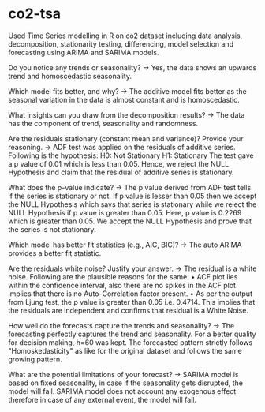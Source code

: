 # co2-tsa
Used Time Series modelling in R on co2 dataset including data analysis, decomposition, stationarity testing, differencing, model selection and forecasting using ARIMA and SARIMA models. 

Do you notice any trends or seasonality? -> Yes, the data shows an upwards trend and homoscedastic seasonality. 

Which model fits better, and why? -> The additive model fits better as the seasonal variation in the data is almost constant and is homoscedastic.

What insights can you draw from the decomposition results? -> The data has the component of trend, seasonality and randomness.

Are the residuals stationary (constant mean and variance)? Provide your reasoning. -> ADF test was applied on the residuals of additive series. Following is the hypothesis:
H0: Not Stationary
H1: Stationary
The test gave a p value of 0.01 which is less than 0.05. Hence, we reject the NULL Hypothesis and claim that the residual of additive series is stationary.

What does the p-value indicate? -> The p value derived from ADF test tells if the series is stationary or not. If p value is lesser than 0.05 then we accept the NULL Hypothesis which says that series is stationary while we reject the NULL Hypothesis if p value is greater than 0.05.
Here, p value is 0.2269 which is greater than 0.05. We accept the NULL Hypothesis and prove that the series is not stationary. 

Which model has better fit statistics (e.g., AIC, BIC)? -> The auto ARIMA provides a better fit statistic.

Are the residuals white noise? Justify your answer. -> The residual is a white noise. Following are the plausible reasons for the same:
•	ACF plot lies within the confidence interval, also there are no spikes in the ACF plot implies that there is no Auto-Correlation factor present.
•	As per the output from Ljung test, the p value is greater than 0.05 i.e. 0.4714. This implies that the residuals are independent and confirms that residual is a White Noise.

How well do the forecasts capture the trends and seasonality? -> The forecasting perfectly captures the trend and seasonality. For a better quality for decision making, h=60 was kept. The forecasted pattern strictly follows "Homoskedasticity" as like for the original dataset and follows the same growing pattern.

What are the potential limitations of your forecast? -> SARIMA model is based on fixed seasonality, in case if the seasonality gets disrupted, the model will fail.
SARIMA model does not account any exogenous effect therefore in case of any external event, the model will fail.

